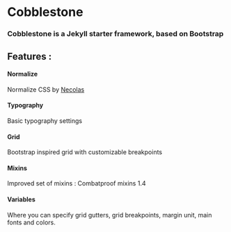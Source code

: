 # Cobblestone 
### Cobblestone is a Jekyll starter framework, based on Bootstrap
## Features :
#### Normalize
Normalize CSS by [Necolas](github.com/necolas/)
#### Typography
Basic typography settings
#### Grid
Bootstrap inspired grid with customizable breakpoints
#### Mixins
Improved set of mixins : Combatproof mixins 1.4
#### Variables
Where you can specify grid gutters, grid breakpoints, margin unit, main fonts and colors.

